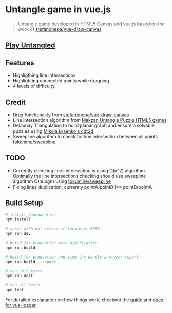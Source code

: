# Untangle game in vue.js

> Untangle game developed in HTML5 Canvas and vue.js based on the work of [stefanonepa/vue-draw-canvas](https://github.com/stefanonepa/vue-draw-canvas)

## [Play Untangled](https://ibrahim.github.io/untangled/)

## Features
- Highligthing line intersections
- Highlighting connected points while dragging
- 4 levels of difficulty

## Credit
- Drag functionality from [stefanonepa/vue-draw-canvas](https://github.com/stefanonepa/vue-draw-canvas)
- Line intersection algorithm from [Makzan Untangle Puzzle HTML5 games](http://makzan.net/html5-games/untangle-wip-dragging/js/untangle.data.js)
- Delaunay Triangulation to build planar graph and ensure a solvable puzzles using [Mikola Lysenko's cdt2d](https://github.com/mikolalysenko/cdt2d)
- Sweepline algorithm to check for line intersection between all points [tokumine/sweepline](https://github.com/tokumine/sweepline)

## TODO
- Currently checking lines intersection is using O(n^2) algorithm.  Optimally the line intersections checking should use sweepline algorithm O(nLogn) using  [tokumine/sweepline](https://github.com/tokumine/sweepline)
- Fixing lines duplication, currently pointA/pointB !== pointB/pointA


## Build Setup

``` bash
# install dependencies
npm install

# serve with hot reload at localhost:8080
npm run dev

# build for production with minification
npm run build

# build for production and view the bundle analyzer report
npm run build --report

# run unit tests
npm run unit

# run all tests
npm test
```

For detailed explanation on how things work, checkout the [guide](http://vuejs-templates.github.io/webpack/) and [docs for vue-loader](http://vuejs.github.io/vue-loader).
